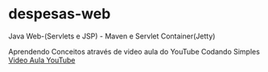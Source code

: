 # despesas-web
Java Web-(Servlets e JSP) - Maven e Servlet Container(Jetty)

Aprendendo Conceitos através de video aula do YouTube Codando Simples
[Video Aula YouTube](https://www.youtube.com/watch?v=iTrMnkQimKw&list=PL1lueKDtZ3DeXSaGwucTDD7iH1AcjTJAe&index=1)
